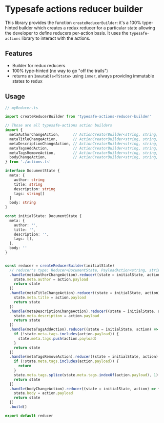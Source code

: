 # Typesafe actions reducer builder

This library provides the function `createReducerBuilder`: it's a 100% type-hinted builder which creates a redux reducer for a particular state
allowing the developer to define reducers per-action basis. It uses the `typesafe-actions` library to interact with the actions.

## Features

- Builder for redux reducers
- 100% type-hinted (no way to go "off the trails")
- returns an `Immutable<TState>` using `immer`, always providing immutable states to redux

## Usage

```typescript
// myReducer.ts

import createReducerBuilder from 'typesafe-actions-reducer-builder'

// Those are all typesafe-actions action builders
import {
  metaAuthorChangeAction,      // ActionCreatorBuilder<string, string, undefined>
  metaTitleChangeAction,       // ActionCreatorBuilder<string, string, undefined>
  metaDescriptionChangeAction, // ActionCreatorBuilder<string, string, undefined>
  metaTagsAddAction,           // ActionCreatorBuilder<string, string, undefined>
  metaTagsRemoveAction,        // ActionCreatorBuilder<string, string, undefined>
  bodyChangeAction,            // ActionCreatorBuilder<string, string, undefined>
} from './actions.ts'

interface DocumentState {
  meta: {
    author: string
    title: string
    description: string
    tags: string[]
  }
  body: string
}

const initialState: DocumentState {
  meta: {
    author: '',
    title: '',
    description: '',
    tags: [],
  },
  body: ''
}


const reducer = createReducerBuilder(initialState)
  // reducer's type: Reducer<DocumentState, PayloadAction<string, string>>
  .handle(metaAuthorChangeAction).reducer((state = initialState, action) => {
    state.meta.author = action.payload
    return state
  })
  .handle(metaTitleChangeAction).reducer((state = initialState, action) => {
    state.meta.title = action.payload
    return state
  })
  .handle(metaDescriptionChangeAction).reducer((state = initialState, action) => {
    state.meta.description = action.payload
    return state
  })
  .handle(metaTagsAddAction).reducer((state = initialState, action) => {
    if (!state.meta.tags.includes(action.payload)) {
      state.meta.tags.push(action.payload)
    }
    return state
  })
  .handle(metaTagsRemoveAction).reducer((state = initialState, action) => {
    if (!state.meta.tags.includes(action.payload)) {
      return
    }
    state.meta.tags.splice(state.meta.tags.indexOf(action.payload), 1)
    return state
  })
  .handle(bodyChangeAction).reducer((state = initialState, action) => {
    state.body = action.payload
    return state
  })
  .build()

export default reducer

```

